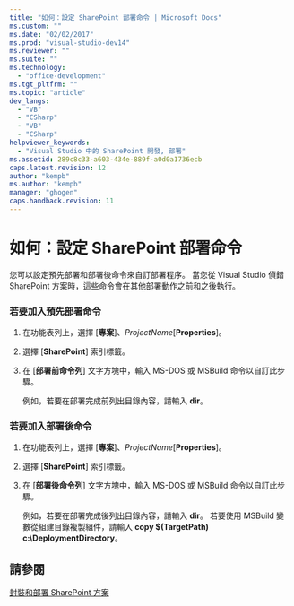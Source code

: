 ```yaml
---
title: "如何：設定 SharePoint 部署命令 | Microsoft Docs"
ms.custom: ""
ms.date: "02/02/2017"
ms.prod: "visual-studio-dev14"
ms.reviewer: ""
ms.suite: ""
ms.technology: 
  - "office-development"
ms.tgt_pltfrm: ""
ms.topic: "article"
dev_langs: 
  - "VB"
  - "CSharp"
  - "VB"
  - "CSharp"
helpviewer_keywords: 
  - "Visual Studio 中的 SharePoint 開發, 部署"
ms.assetid: 289c8c33-a603-434e-889f-a0d0a1736ecb
caps.latest.revision: 12
author: "kempb"
ms.author: "kempb"
manager: "ghogen"
caps.handback.revision: 11
---
```

# 如何：設定 SharePoint 部署命令
  您可以設定預先部署和部署後命令來自訂部署程序。  當您從 Visual Studio 偵錯 SharePoint 方案時，這些命令會在其他部署動作之前和之後執行。  
  
### 若要加入預先部署命令  
  
1.  在功能表列上，選擇 \[**專案**\]、*ProjectName*\[**Properties**\]。  
  
2.  選擇 \[**SharePoint**\] 索引標籤。  
  
3.  在 \[**部署前命令列**\] 文字方塊中，輸入 MS\-DOS 或 MSBuild 命令以自訂此步驟。  
  
     例如，若要在部署完成前列出目錄內容，請輸入 **dir**。  
  
### 若要加入部署後命令  
  
1.  在功能表列上，選擇 \[**專案**\]、*ProjectName*\[**Properties**\]。  
  
2.  選擇 \[**SharePoint**\] 索引標籤。  
  
3.  在 \[**部署後命令列**\] 文字方塊中，輸入 MS\-DOS 或 MSBuild 命令以自訂此步驟。  
  
     例如，若要在部署完成後列出目錄內容，請輸入 **dir**。  若要使用 MSBuild 變數從組建目錄複製組件，請輸入 **copy $\(TargetPath\) c:\\DeploymentDirectory**。  
  
## 請參閱  
 [封裝和部署 SharePoint 方案](../sharepoint/packaging-and-deploying-sharepoint-solutions.md)  
  
  